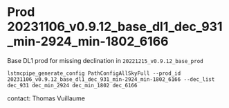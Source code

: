 # Prod 20231106_v0.9.12_base_dl1_dec_931_min-2924_min-1802_6166


Base DL1 prod for missing declination in `20221215_v0.9.12_base_prod`

```
lstmcpipe_generate_config PathConfigAllSkyFull --prod_id 20231106_v0.9.12_base_dl1_dec_931_min-2924_min-1802_6166 --dec_list dec_931 dec_min_2924 dec_min_1802 dec_6166
```

contact: Thomas Vuillaume

